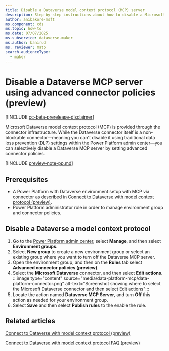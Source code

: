 ```yaml
---
title: Disable a Dataverse model context protocol (MCP) server
description: Step-by-step instructions about how to disable a Microsoft Dataverse model context protocol server using advanced connector policies. 
author: anibakore-msft
ms.component: cds
ms.topic: how-to
ms.date: 07/07/2025
ms.subservice: dataverse-maker
ms.author: banirud
ms. reviewer: matp
search.audienceType: 
  - maker
---
```

# Disable a Dataverse MCP server using advanced connector policies (preview)

[!INCLUDE [cc-beta-prerelease-disclaimer](../../includes/cc-beta-prerelease-disclaimer.md)]

Microsoft Dataverse model context protocol (MCP) is provided through the connector infrastructure. While the Dataverse connector itself is a non-blockable connector—meaning you can't disable it using traditional data loss prevention (DLP) settings within the Power Platform admin center—you can selectively disable a Dataverse MCP server by setting advanced connector policies.

[!INCLUDE [preview-note-pp.md](../../../shared/preview-includes/preview-note-pp.md)]

## Prerequisites

- A Power Platform with Dataverse environment setup with MCP via connector as described in [Connect to Dataverse with model context protocol (preview)](data-platform-mcp.md).
- Power Platform administrator role in order to manage environment group and connector policies.

## Disable a Dataverse a model context protocol

1. Go to the [Power Platform admin center](https://admin.powerplatform.microsoft.com/), select **Manage**, and then select **Environment groups**. 
1. Select **New group** to create a new environment group or select an existing group where you want to turn off the Dataverse MCP server.
1. Open the environment group, and then on the **Rules** tab select **Advanced connector policies (preview)**.
1. Select the **Microsoft Dataverse** connector, and then select **Edit actions**.
   :::image type="content" source="media/data-platform-mcp/data-platform-connector.png" alt-text="Screenshot showing where to select the Microsoft Dataverse connector and then select Edit actions":::
1. Locate the action named **Dataverse MCP Server**, and turn **Off** this action as needed for your environment group.
1. Select **Save** and then select **Publish rules** to the enable the rule.

## Related articles

[Connect to Dataverse with model context protocol (preview)](data-platform-mcp.md)

[Connect to Dataverse with model context protocol FAQ (preview)](data-platform-mcp-faq.md)